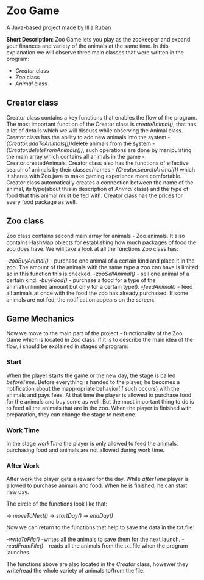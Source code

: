 # Zoo Game #
A Java-based project made by Illia Ruban

**Short Description**: Zoo Game lets you play as the zookeeper and expand your finances and variety of the animals at the same time.
In this explanation we will observe three main classes that were written in the program:

- *Creator* class
- *Zoo* class
- *Animal* class

## Creator class ##
Creator class contains a key functions that enables the flow of the program. The most important function of the Creator class is *createAnimal()*, that has a lot of details which we will discuss while observing the Animal class.
Creator class has the ability to add new animals into the system - *(Creator.addToAnimals())*/delete animals from the system - *(Creator.deleteFromAnimals())*, such operations are done by manipulating the main array which contains all animals in the game - Creator.createdAnimals. Creator class also has the functions of effective search of animals by their classes/names - *(Creator.searchAnimal())* which it shares with Zoo.java to make gaming experience more comfortable. Creator class automatically creates a connection between the name of the animal, its type(about this in description of *_Animal_* class) and the type of food that this animal must be fed with. Creator class has the prices for every food package as well.

## Zoo class ##
Zoo class contains second main array for animals - Zoo.animals. It also contains HashMap objects for establishing how much packages of food the zoo does have. 
We will take a look at all the functions Zoo class has:

-*zooBuyAnimal()* - purchase one animal of a certain kind and place it in the zoo. The amount of the animals with the same type a zoo can have is limited so in this function this is checked.
-*zooSellAnimal()* - sell one animal of a certain kind.
-*buyFood()* - purchase a food for a type of the animal(unlimited amount but only for a certain type!).
-*feedAnimal()* - feed all animals at once with the food the zoo has already purchased. If some animals are not fed, the notification appears on the screen.

## Game Mechanics ##

Now we move to the main part of the project - functionality of the Zoo Game which is located in *_Zoo_* class. If it is to describe the main idea of the flow, i should be explained in stages of program:

### Start ###
When the player starts the game or the new day, the stage is called _beforeTime_. Before everything is handed to the player, he becomes a notification about the inappropriate behavior(if such occurs) with the animals and pays fees. At that time the player is allowed to purchase food for the animals and buy some as well. But the most important thing to do is to feed all the animals that are in the zoo. When the player is finished with preparation, they can change the stage to next one.

### Work Time ###

In the stage _workTime_ the player is only allowed to feed the animals, purchasing food and animals are not allowed during work time.

### After Work ###

After work the player gets a reward for the day. While _afterTime_ player is allowed to purchase animals and food. When he is finished, he can start new day.

The circle of the functions look like that:

-> *moveToNext()* -> *startDay()* -> *endDay()* 

Now we can return to the functions that help to save the data in the txt.file:

-*writeToFile()* -writes all the animals to save them for the next launch.
-*readFromFile()* - reads all the animals from the txt.file when the program launches.

The functions above are also located in the *_Creator_* class, howewer they write/read the whole variety of animals to/from the file.









